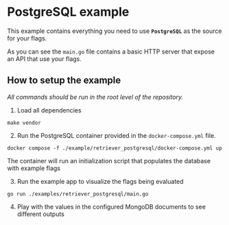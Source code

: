# PostgreSQL example

This example contains everything you need to use **`PostgreSQL`** as the source for your flags.

As you can see the `main.go` file contains a basic HTTP server that expose an API that use your flags.

## How to setup the example
_All commands should be run in the root level of the repository._

1. Load all dependencies

```shell
make vendor
```

2. Run the PostgreSQL container provided in the `docker-compose.yml` file.

```shell
docker compose -f ./example/retriever_postgresql/docker-compose.yml up
```

The container will run an initialization script that populates the database with example flags

3. Run the example app to visualize the flags being evaluated

```shell
go run ./examples/retriever_postgresql/main.go
```

4. Play with the values in the configured MongoDB documents to see different outputs
